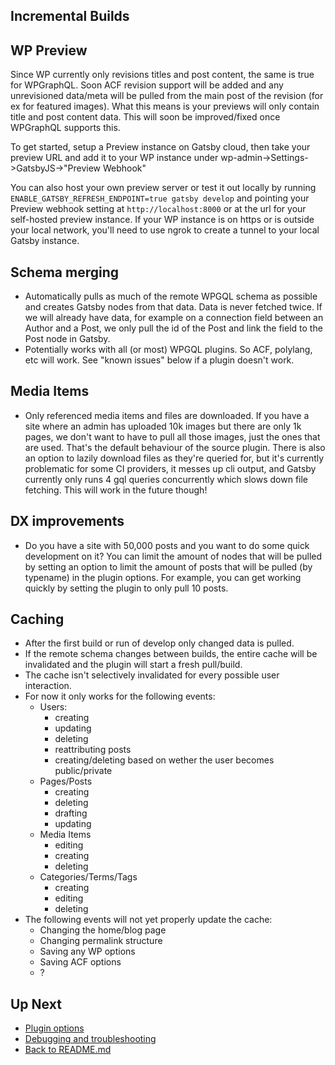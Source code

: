 ## Incremental Builds

## WP Preview

Since WP currently only revisions titles and post content, the same is true for WPGraphQL. Soon ACF revision support will be added and any unrevisioned data/meta will be pulled from the main post of the revision (for ex for featured images). What this means is your previews will only contain title and post content data. This will soon be improved/fixed once WPGraphQL supports this.

To get started, setup a Preview instance on Gatsby cloud, then take your preview URL and add it to your WP instance under wp-admin->Settings->GatsbyJS->"Preview Webhook"

You can also host your own preview server or test it out locally by running `ENABLE_GATSBY_REFRESH_ENDPOINT=true gatsby develop` and pointing your Preview webhook setting at `http://localhost:8000` or at the url for your self-hosted preview instance. If your WP instance is on https or is outside your local network, you'll need to use ngrok to create a tunnel to your local Gatsby instance.

## Schema merging

- Automatically pulls as much of the remote WPGQL schema as possible and creates Gatsby nodes from that data. Data is never fetched twice. If we will already have data, for example on a connection field between an Author and a Post, we only pull the id of the Post and link the field to the Post node in Gatsby.
- Potentially works with all (or most) WPGQL plugins. So ACF, polylang, etc will work. See "known issues" below if a plugin doesn't work.

## Media Items

- Only referenced media items and files are downloaded. If you have a site where an admin has uploaded 10k images but there are only 1k pages, we don't want to have to pull all those images, just the ones that are used. That's the default behaviour of the source plugin. There is also an option to lazily download files as they're queried for, but it's currently problematic for some CI providers, it messes up cli output, and Gatsby currently only runs 4 gql queries concurrently which slows down file fetching. This will work in the future though!

## DX improvements

- Do you have a site with 50,000 posts and you want to do some quick development on it? You can limit the amount of nodes that will be pulled by setting an option to limit the amount of posts that will be pulled (by typename) in the plugin options. For example, you can get working quickly by setting the plugin to only pull 10 posts.

## Caching

- After the first build or run of develop only changed data is pulled.
- If the remote schema changes between builds, the entire cache will be invalidated and the plugin will start a fresh pull/build.
- The cache isn't selectively invalidated for every possible user interaction.
- For now it only works for the following events:
  - Users:
    - creating
    - updating
    - deleting
    - reattributing posts
    - creating/deleting based on wether the user becomes public/private
  - Pages/Posts
    - creating
    - deleting
    - drafting
    - updating
  - Media Items
    - editing
    - creating
    - deleting
  - Categories/Terms/Tags
    - creating
    - editing
    - deleting
- The following events will not yet properly update the cache:
  - Changing the home/blog page
  - Changing permalink structure
  - Saving any WP options
  - Saving ACF options
  - ?

## Up Next

- [Plugin options](./plugin-options.md)
- [Debugging and troubleshooting](./debugging-and-troubleshooting.md)
- [Back to README.md](../README.md)
